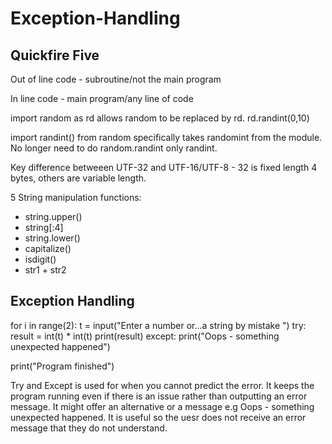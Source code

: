 # Exception-Handling

## Quickfire Five

Out of line code - subroutine/not the main program

In line code - main program/any line of code

import random as rd allows random to be replaced by rd. rd.randint(0,10)

import randint() from random specifically takes randomint from the module. No longer need to do random.randint only randint.

Key difference betweeen UTF-32 and UTF-16/UTF-8 - 32 is fixed length 4 bytes, others are variable length.

5 String manipulation functions:

- string.upper()
- string[:4]
- string.lower()
- capitalize()
- isdigit()
- str1 + str2

## **Exception Handling**

for i in range(2):
  t = input("Enter a number or...a string by mistake ")
  try:
    result = int(t) * int(t)
    print(result)
  except:
    print("Oops - something unexpected happened")

print("Program finished")

Try and Except is used for when you cannot predict the error. It keeps the program running even if there is an issue rather than outputting an error message. It might offer an alternative or a message e.g Oops - something unexpected happened. It is useful so the uesr does not receive an error message that they do not understand.
